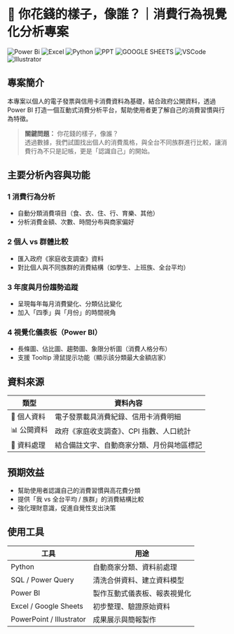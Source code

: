 # 💸 你花錢的樣子，像誰？｜消費行為視覺化分析專案
![Power Bi](https://img.shields.io/badge/power_bi-F2C811?style=for-the-badge&logo=powerbi&logoColor=black)
![Excel](https://img.shields.io/badge/Excel-006000?style=for-the-badge&logo=Excel&logoColor=white)
![Python](https://img.shields.io/badge/Python-005AB5?style=for-the-badge&logo=Python&logoColor=white)
![PPT](https://img.shields.io/badge/Microsoft_PowerPoint-F75000?style=for-the-badge&logo=microsoft-powerpoint&logoColor=white)
![GOOGLE SHEETS](https://img.shields.io/badge/Google%20Sheets-01B468?style=for-the-badge&logo=google-sheets&logoColor=white)
![VSCode](https://img.shields.io/badge/VSCode-0072E3?style=for-the-badge&logo=visual-studio-code&logoColor=white)
![Illustrator](https://img.shields.io/badge/Illustrator-842B00?style=for-the-badge&logo=adobe-illustrator&logoColor=white)

## 專案簡介
本專案以個人的電子發票與信用卡消費資料為基礎，結合政府公開資料，透過 Power BI 打造一個互動式消費分析平台，幫助使用者更了解自己的消費習慣與行為特徵。

> **關鍵問題：** 你花錢的樣子，像誰？  
> 透過數據，我們試圖找出個人的消費風格，與全台不同族群進行比較，讓消費行為不只是記帳，更是「認識自己」的開始。  

## 主要分析內容與功能
### 1️ 消費行為分析
- 自動分類消費項目（食、衣、住、行、育樂、其他）
- 分析消費金額、次數、時間分布與商家偏好

### 2️ 個人 vs 群體比較
- 匯入政府《家庭收支調查》資料
- 對比個人與不同族群的消費結構（如學生、上班族、全台平均）

### 3️ 年度與月份趨勢追蹤
- 呈現每年每月消費變化、分類佔比變化
- 加入「四季」與「月份」的時間視角

### 4️ 視覺化儀表板（Power BI）
- 長條圖、佔比圖、趨勢圖、象限分析圖（消費人格分布）
- 支援 Tooltip 滑鼠提示功能（顯示該分類最大金額店家）  

## 資料來源
| 類型 | 資料內容 |
|------|----------|
| 📄 個人資料 | 電子發票載具消費紀錄、信用卡消費明細 |
| 📊 公開資料 | 政府《家庭收支調查》、CPI 指數、人口統計 |
| 📌 資料處理 | 結合備註文字、自動商家分類、月份與地區標記 |  

## 預期效益
- 幫助使用者認識自己的消費習慣與高花費分類
- 提供「我 vs 全台平均 / 族群」的消費結構比較
- 強化理財意識，促進自覺性支出決策  

## 使用工具
| 工具 | 用途 |
|------|------|
| Python | 自動商家分類、資料前處理 |
| SQL / Power Query | 清洗合併資料、建立資料模型 |
| Power BI | 製作互動式儀表板、報表視覺化 |
| Excel / Google Sheets | 初步整理、驗證原始資料 |
| PowerPoint / Illustrator | 成果展示與簡報製作 |
